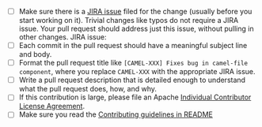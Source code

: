  - [ ] Make sure there is a [JIRA issue](https://issues.apache.org/jira/browse/CAMEL) filed for the change (usually before you start working on it).  Trivial changes like typos do not require a JIRA issue.  Your pull request should address just this issue, without pulling in other changes.
 JIRA issue: 
 - [ ] Each commit in the pull request should have a meaningful subject line and body.
 - [ ] Format the pull request title like `[CAMEL-XXX] Fixes bug in camel-file component`, where you replace `CAMEL-XXX` with the appropriate JIRA issue.
 - [ ] Write a pull request description that is detailed enough to understand what the pull request does, how, and why.
 - [ ] If this contribution is large, please file an Apache [Individual Contributor License Agreement](https://www.apache.org/licenses/icla.pdf).
 - [ ] Make sure you read the [Contributing guidelines in README](https://github.com/apache/camel-website#readme)